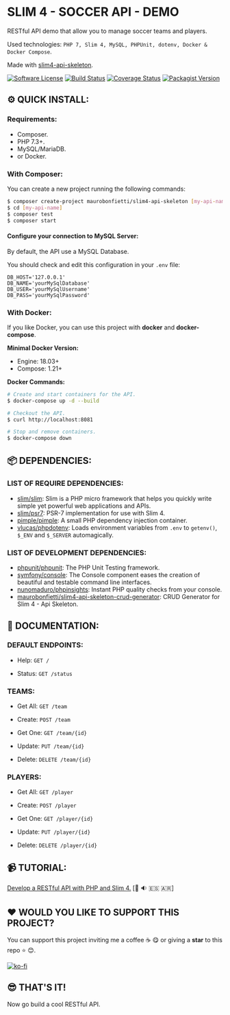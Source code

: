 # SLIM 4 - SOCCER API - DEMO

RESTful API demo that allow you to manage soccer teams and players.

Used technologies: `PHP 7, Slim 4, MySQL, PHPUnit, dotenv, Docker & Docker Compose`.

Made with [slim4-api-skeleton](https://github.com/maurobonfietti/slim4-api-skeleton).

[![Software License][ico-license]](LICENSE.md)
[![Build Status](https://travis-ci.com/maurobonfietti/slim4-api-skeleton.svg?branch=master)](https://travis-ci.com/maurobonfietti/slim4-api-skeleton)
[![Coverage Status](https://coveralls.io/repos/github/maurobonfietti/slim4-api-skeleton/badge.svg?branch=master)](https://coveralls.io/github/maurobonfietti/slim4-api-skeleton?branch=master)
[![Packagist Version](https://img.shields.io/packagist/v/maurobonfietti/slim4-api-skeleton)](https://packagist.org/packages/maurobonfietti/slim4-api-skeleton)

[ico-license]: https://img.shields.io/badge/license-MIT-brightgreen.svg?style=flat


## :gear: QUICK INSTALL:

### Requirements:

- Composer.
- PHP 7.3+.
- MySQL/MariaDB.
- or Docker.


### With Composer:

You can create a new project running the following commands:

```bash
$ composer create-project maurobonfietti/slim4-api-skeleton [my-api-name]
$ cd [my-api-name]
$ composer test
$ composer start
```


#### Configure your connection to MySQL Server:

By default, the API use a MySQL Database.

You should check and edit this configuration in your `.env` file:

```
DB_HOST='127.0.0.1'
DB_NAME='yourMySqlDatabase'
DB_USER='yourMySqlUsername'
DB_PASS='yourMySqlPassword'
```


### With Docker:

If you like Docker, you can use this project with **docker** and **docker-compose**.


**Minimal Docker Version:**

* Engine: 18.03+
* Compose: 1.21+


**Docker Commands:**

```bash
# Create and start containers for the API.
$ docker-compose up -d --build

# Checkout the API.
$ curl http://localhost:8081

# Stop and remove containers.
$ docker-compose down
```


## :package: DEPENDENCIES:

### LIST OF REQUIRE DEPENDENCIES:

- [slim/slim](https://github.com/slimphp/Slim): Slim is a PHP micro framework that helps you quickly write simple yet powerful web applications and APIs.
- [slim/psr7](https://github.com/slimphp/Slim-Psr7): PSR-7 implementation for use with Slim 4.
- [pimple/pimple](https://github.com/silexphp/Pimple): A small PHP dependency injection container.
- [vlucas/phpdotenv](https://github.com/vlucas/phpdotenv): Loads environment variables from `.env` to `getenv()`, `$_ENV` and `$_SERVER` automagically.

### LIST OF DEVELOPMENT DEPENDENCIES:

- [phpunit/phpunit](https://github.com/sebastianbergmann/phpunit): The PHP Unit Testing framework.
- [symfony/console](https://github.com/symfony/console): The Console component eases the creation of beautiful and testable command line interfaces.
- [nunomaduro/phpinsights](https://github.com/nunomaduro/phpinsights): Instant PHP quality checks from your console.
- [maurobonfietti/slim4-api-skeleton-crud-generator](https://github.com/maurobonfietti/slim4-api-skeleton-crud-generator): CRUD Generator for Slim 4 - Api Skeleton.


## :bookmark: DOCUMENTATION:

### DEFAULT ENDPOINTS:

- Help: `GET /`

- Status: `GET /status`

### TEAMS:

- Get All: `GET /team`

- Create: `POST /team`

- Get One: `GET /team/{id}`

- Update: `PUT /team/{id}`

- Delete: `DELETE /team/{id}`

### PLAYERS:

- Get All: `GET /player`

- Create: `POST /player`

- Get One: `GET /player/{id}`

- Update: `PUT /player/{id}`

- Delete: `DELETE /player/{id}`


## :video_camera: TUTORIAL:

[Develop a RESTful API with PHP and Slim 4.](https://youtu.be/DetK1w65S-k) [:movie_camera: :sound: :es: :argentina:]


## :heart: WOULD YOU LIKE TO SUPPORT THIS PROJECT?

You can support this project inviting me a coffee :coffee: :yum: or giving a **star** to this repo :star: :blush:.

[![ko-fi](https://www.ko-fi.com/img/githubbutton_sm.svg)](https://ko-fi.com/maurobonfietti)


## :sunglasses: THAT'S IT!

Now go build a cool RESTful API.
